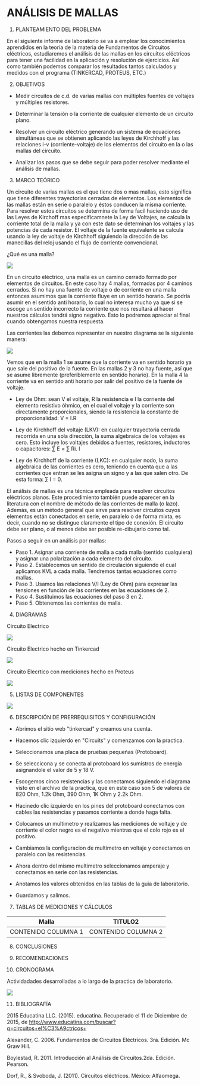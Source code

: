 # ANÁLISIS DE MALLAS


1. PLANTEAMIENTO DEL PROBLEMA 

En el siguiente informe de laboratorio se va a emplear los conocimientos aprendidos en la teoría de la materia de Fundamentos de Circuitos eléctricos, estudiaremos el análisis de las mallas en los circuitos eléctricos para tener una facilidad en la aplicación y resolución de ejercicios. Así como también podemos comparar los resultados tantos calculados y medidos con el programa (TINKERCAD, PROTEUS, ETC.)

2. OBJETIVOS

* Medir circuitos de c.d. de varias mallas con múltiples fuentes de voltajes y múltiples resistores.

* Determinar la tensión o la corriente de cualquier elemento de un circuito plano.

* Resolver un circuito eléctrico generando un sistema de ecuaciones simultáneas que se obtienen aplicando las leyes de Kirchhoff y las relaciones i-v (corriente-voltaje) de los elementos del circuito en la o las mallas del circuito.

* Analizar los pasos que se debe seguir para poder resolver mediante el análisis de mallas.

3. MARCO TEÓRICO 

Un circuito de varias mallas es el que tiene dos o mas mallas, esto significa que tiene diferentes trayectorias cerradas de elementos. Los elementos de las mallas están en serie o paralelo y éstos conducen la misma corriente. Para resolver estos circuitos se determina de forma facil haciendo uso de las Leyes de Kirchoff mas especificamnete la Ley de Voltajes, se calcula la corriente total de la malla y ya con este dato se determinan los voltajes y las potencias de cada resistor. El voltaje de la fuente equivalente se calcula usando la ley de voltaje de Kirchhoff siguiendo la dirección de las manecillas del reloj usando el flujo de corriente convencional.

¿Qué es una malla?

![](https://github.com/PabloGualotuna7/ANALISIS_DE_MALLAS/blob/master/img/1.jpg)

En un circuito eléctrico, una malla es un camino cerrado formado por elementos de circuitos. En este caso hay 4 mallas, formadas por 4 caminos cerrados. Si no hay una fuente de voltaje o de corriente en una malla entonces asumimos que la corriente fluye en un sentido horario. Se podría asumir en el sentido anti horario, lo cual no interesa mucho ya que si se escoge un sentido incorrecto la corriente que nos resultará al hacer nuestros cálculos tendrá signo negativo. Esto lo podremos apreciar al final cuando obtengamos nuestra respuesta.

Las corrientes las debemos representar en nuestro diagrama se la siguiente manera:

![](https://github.com/PabloGualotuna7/ANALISIS_DE_MALLAS/blob/master/img/2.jpg)

Vemos que en la malla 1 se asume que la corriente va en sentido horario ya que sale del positivo de la fuente. En las mallas 2 y 3 no hay fuente, así que se asume libremente (preferiblemente en sentido horario). En la malla 4 la corriente va en sentido anti horario por salir del positivo de la fuente de voltaje.

* Ley de Ohm: sean V el voltaje, R la resistencia e I la corriente del elemento resistivo óhmico, en el cual el voltaje y la corriente son directamente proporcionales, siendo la resistencia la constante de proporcionalidad: V = I.R

* Ley de Kirchhoff del voltaje (LKV): en cualquier trayectoria cerrada recorrida en una sola dirección, la suma algebraica de los voltajes es cero. Esto incluye los voltajes debidos a fuentes, resistores, inductores o capacitores: ∑ E = ∑ Ri. I

* Ley de Kirchhoff de la corriente (LKC): en cualquier nodo, la suma algebraica de las corrientes es cero, teniendo en cuenta que a las corrientes que entran se les asigna un signo y a las que salen otro. De esta forma: ∑ I = 0.

El análisis de mallas es una técnica empleada para resolver circuitos eléctricos planos. Este procedimiento también puede aparecer en la literatura con el nombre de método de las corrientes de malla (o lazo). Además, es un método general que sirve para resolver circuitos cuyos elementos están conectados en serie, en paralelo o de forma mixta, es decir, cuando no se distingue claramente el tipo de conexión. El circuito debe ser plano, o al menos debe ser posible re-dibujarlo como tal.

Pasos a seguir en un análisis por mallas:

* Paso 1. Asignar una corriente de malla a cada malla (sentido cualquiera) y asignar una polarización a cada elemento del circuito.
* Paso 2. Establecemos un sentido de circulación siguiendo el cual aplicamos KVL a cada malla. Tendremos tantas ecuaciones como mallas.
* Paso 3. Usamos las relaciones V/I (Ley de Ohm) para expresar las tensiones en función de las corrientes en las ecuaciones de 2.
* Paso 4. Sustituimos las ecuaciones del paso 3 en 2.
* Paso 5. Obtenemos las corrientes de malla.

4. DIAGRAMAS

Circuito Electrico

![](https://github.com/PabloGualotuna7/ANALISIS_DE_MALLAS/blob/master/img/DIAGRAMA-2.jpg)

Circuito Electrico hecho en Tinkercad

![](https://github.com/PabloGualotuna7/ANALISIS_DE_MALLAS/blob/master/img/Circuito_Armado.png)

Circuito Elecrtico con mediciones hecho en Proteus 

![](https://github.com/PabloGualotuna7/ANALISIS_DE_MALLAS/blob/master/img/Circuito_Proteus.png)

5. LISTAS DE COMPONENTES

![](https://github.com/PabloGualotuna7/ANALISIS_DE_MALLAS/blob/master/img/Componentes.png)

6. DESCRIPCIÓN DE PRERREQUISITOS Y CONFIGURACIÓN

* Abrimos el sitio web "tinkercad" y creamos una cuenta.

* Hacemos clic izquierdo en "Circuits" y comenzamos con la practica.

* Seleccionamos una placa de pruebas pequeñas (Protoboard).

* Se seleccicona y se conecta al protoboard los sumistros de energia asignandole el valor de 5 y 18 V.

* Escogemos cinco resistencias y las conectamos siguiendo el diagrama visto en el archivo de la practica, que en este caso son 5 de valores de 820 Ohm, 1.2k Ohm, 390 Ohm, 1K Ohm y 2.2k Ohm. 

* Hacinedo clic izquierdo en los pines del protoboard conectamos con cables las resistencias y pasamos corriente a donde haga falta.

* Colocamos un multimetro y realizamos las mediciones de voltaje y de corriente el color negro es el negativo mientras que el colo rojo es el positivo.

* Cambiamos la configuracion de multimetro en voltaje y conectamos en paralelo con las resistencias.

* Ahora dentro del mismo multimetro seleccionamos amperaje y conectamos en serie con las resistencias.

* Anotamos los valores obtenidos en las tablas de la guia de laboratorio.

* Guardamos y salimos.

7. TABLAS DE MEDICIONES Y CÁLCULOS 

| Malla| TITULO2|
| ----- | ---- |
| CONTENIDO COLUMNA 1 | CONTENIDO COLUMNA 2 |


8. CONCLUSIONES 

9. RECOMENDACIONES 

10. CRONOGRAMA

Actividadades desarrolladas a lo largo de la practica de laboratorio.

![](https://github.com/PabloGualotuna7/ANALISIS_DE_MALLAS/blob/master/img/Cronograma.png)

11. BIBLIOGRAFÍA 

2015 Educatina LLC. (2015). educatina. Recuperado el 11 de Diciembre de 2015, de http://www.educatina.com/buscar?q=circuitos+el%C3%A9ctricos+

Alexander, C. 2006. Fundamentos de Circuitos Eléctricos. 3ra. Edición. Mc Graw Hill.

Boylestad, R. 2011. Introducción al Análisis de Circuitos.2da. Edición. Pearson.

Dorf, R., & Svoboda, J. (2011). Circuitos eléctricos. México: Alfaomega.
